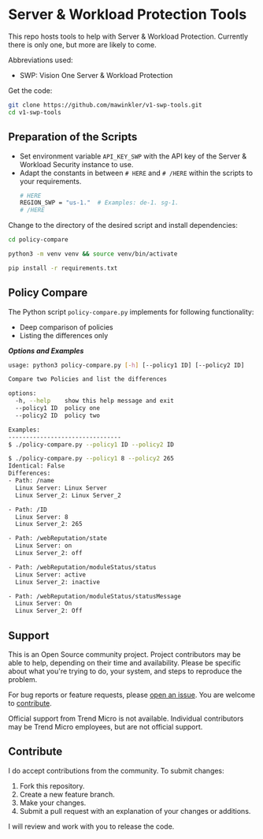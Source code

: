 # Server & Workload Protection Tools

This repo hosts tools to help with Server & Workload Protection. Currently there is only one, but more are likely to come.

Abbreviations used:

- SWP: Vision One Server & Workload Protection

Get the code:

```sh
git clone https://github.com/mawinkler/v1-swp-tools.git
cd v1-swp-tools
```

## Preparation of the Scripts

- Set environment variable `API_KEY_SWP` with the API key of the
  Server & Workload Security instance to use.
- Adapt the constants in between
  `# HERE`
  and
  `# /HERE`
  within the scripts to your requirements.
  ```sh
  # HERE
  REGION_SWP = "us-1."  # Examples: de-1. sg-1.
  # /HERE
  ```

Change to the directory of the desired script and install dependencies:

```sh
cd policy-compare

python3 -m venv venv && source venv/bin/activate

pip install -r requirements.txt
```

## Policy Compare

The Python script `policy-compare.py` implements for following functionality:

- Deep comparison of policies
- Listing the differences only

***Options and Examples***

```sh
usage: python3 policy-compare.py [-h] [--policy1 ID] [--policy2 ID]

Compare two Policies and list the differences

options:
  -h, --help    show this help message and exit
  --policy1 ID  policy one
  --policy2 ID  policy two

Examples:
--------------------------------
$ ./policy-compare.py --policy1 ID --policy2 ID
```

```sh
$ ./policy-compare.py --policy1 8 --policy2 265
Identical: False
Differences:
- Path: /name
  Linux Server: Linux Server
  Linux Server_2: Linux Server_2

- Path: /ID
  Linux Server: 8
  Linux Server_2: 265

- Path: /webReputation/state
  Linux Server: on
  Linux Server_2: off

- Path: /webReputation/moduleStatus/status
  Linux Server: active
  Linux Server_2: inactive

- Path: /webReputation/moduleStatus/statusMessage
  Linux Server: On
  Linux Server_2: Off
```

## Support

This is an Open Source community project. Project contributors may be able to help, depending on their time and availability. Please be specific about what you're trying to do, your system, and steps to reproduce the problem.

For bug reports or feature requests, please [open an issue](../../issues). You are welcome to [contribute](#contribute).

Official support from Trend Micro is not available. Individual contributors may be Trend Micro employees, but are not official support.

## Contribute

I do accept contributions from the community. To submit changes:

1. Fork this repository.
2. Create a new feature branch.
3. Make your changes.
4. Submit a pull request with an explanation of your changes or additions.

I will review and work with you to release the code.
